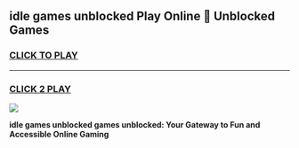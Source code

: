 
## idle games unblocked Play Online 👋 Unblocked Games
<h3>
<a href="https://premium.freeplayer.one?title=idle_games_unblocked&ref=19F">CLICK TO PLAY</a></h3>
<hr>

<h3>
<a href="https://premium.freeplayer.one?title=idle_games_unblocked&ref=19F">CLICK 2 PLAY</a>
  
</h3>

<a href="https://premium.freeplayer.one?title=idle_games_unblocked&ref=19F"><img src="https://clearcache.store/games.png"></a>


**idle games unblocked games unblocked: Your Gateway to Fun and Accessible Online Gaming**
